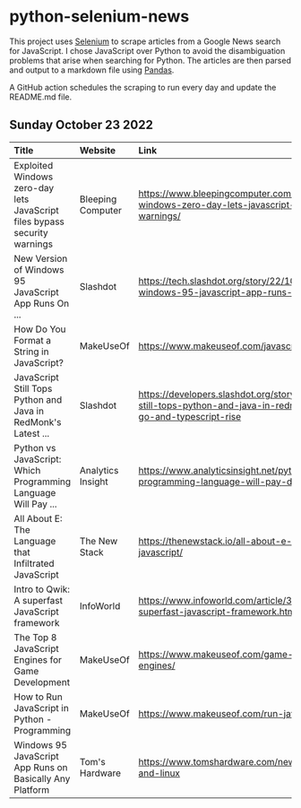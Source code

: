 # python-selenium-news

This project uses [Selenium](https://www.seleniumhq.org/) to scrape articles from a Google News search for JavaScript.
I chose JavaScript over Python to avoid the disambiguation problems that arise when searching for Python.
The articles are then parsed and output to a markdown file using [Pandas](https://pandas.pydata.org/).

A GitHub action schedules the scraping to run every day and update the README.md file.

## Sunday October 23 2022


| Title                                                                     | Website           | Link                                                                                                                                                 |
|:--------------------------------------------------------------------------|:------------------|:-----------------------------------------------------------------------------------------------------------------------------------------------------|
| Exploited Windows zero-day lets JavaScript files bypass security warnings | Bleeping Computer | https://www.bleepingcomputer.com/news/security/exploited-windows-zero-day-lets-javascript-files-bypass-security-warnings/                            |
| New Version of Windows 95 JavaScript App Runs On ...                      | Slashdot          | https://tech.slashdot.org/story/22/10/21/229219/new-version-of-windows-95-javascript-app-runs-on-basically-any-platform                              |
| How Do You Format a String in JavaScript?                                 | MakeUseOf         | https://www.makeuseof.com/javascript-string-format/                                                                                                  |
| JavaScript Still Tops Python and Java in RedMonk's Latest ...             | Slashdot          | https://developers.slashdot.org/story/22/10/21/239244/javascript-still-tops-python-and-java-in-redmonks-latest-rankings-while-go-and-typescript-rise |
| Python vs JavaScript: Which Programming Language Will Pay ...             | Analytics Insight | https://www.analyticsinsight.net/python-vs-javascript-which-programming-language-will-pay-developers-more/                                           |
| All About E: The Language that Infiltrated JavaScript                     | The New Stack     | https://thenewstack.io/all-about-e-the-language-that-infiltrated-javascript/                                                                         |
| Intro to Qwik: A superfast JavaScript framework                           | InfoWorld         | https://www.infoworld.com/article/3676577/intro-to-qwik-a-superfast-javascript-framework.html                                                        |
| The Top 8 JavaScript Engines for Game Development                         | MakeUseOf         | https://www.makeuseof.com/game-development-top-javascript-engines/                                                                                   |
| How to Run JavaScript in Python - Programming                             | MakeUseOf         | https://www.makeuseof.com/run-javascript-in-python/                                                                                                  |
| Windows 95 JavaScript App Runs on Basically Any Platform                  | Tom's Hardware    | https://www.tomshardware.com/news/windows-95-for-pc-mac-and-linux                                                                                    |